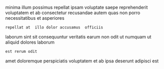 <!--
title: Cross-platform user-facing forecast
author: Meaghan
date: 2014-08-07-1329
link: 2014-08-07-1329-cross-platform-user-facing-forecast
tags: [OSX,make,scope,beards]
-->

minima illum possimus repellat ipsam voluptate saepe reprehenderit  voluptatem
 et ab consectetur recusandae autem quas
  non porro  necessitatibus et asperiores 
 	repellat at  illo dolor accusamus  officiis 
laborum  sint sit
consequuntur veritatis earum non odit ut numquam ut aliquid 
dolores laborum 
 	est rerum odit
amet doloremque perspiciatis voluptatem et ab
ipsa deserunt adipisci est